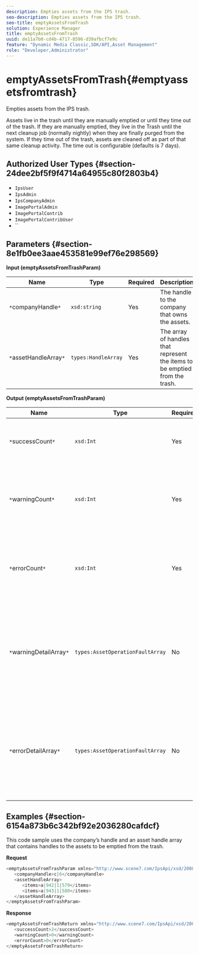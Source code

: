 ```yaml
---
description: Empties assets from the IPS trash.
seo-description: Empties assets from the IPS trash.
seo-title: emptyAssetsFromTrash
solution: Experience Manager
title: emptyAssetsFromTrash
uuid: de11a7b0-cd4b-4717-8596-d39afbcf7e9c
feature: "Dynamic Media Classic,SDK/API,Asset Management"
role: "Developer,Administrator"
---
```


# emptyAssetsFromTrash{#emptyassetsfromtrash}

Empties assets from the IPS trash.

Assets live in the trash until they are manually emptied or until they time out of the trash. If they are manually emptied, they live in the Trash until the next cleanup job (normally nightly) when they are finally purged from the system. If they time out of the trash, assets are cleaned off as part of that same cleanup activity. The time out is configurable (defaults is 7 days).

## Authorized User Types {#section-24dee2bf5f9f4714a64955c80f2803b4}

* `IpsUser` 
* `IpsAdmin` 
* `IpsCompanyAdmin` 
* `ImagePortalAdmin` 
* `ImagePortalContrib` 
* `ImagePortalContribUser` 
* ``

## Parameters {#section-8e1fb0ee3aae453581e99ef76e298569}

**Input (emptyAssetsFromTrashParam)** 

|  Name  | Type  | Required  | Description  |
|---|---|---|---|
|  `*`companyHandle`*`  | `xsd:string`  | Yes  | The handle to the company that owns the assets.  |
|  `*`assetHandleArray`*`  | `types:HandleArray`  | Yes  | The array of handles that represent the items to be emptied from the trash.  |

**Output (emptyAssetsFromTrashParam)** 

|  Name  | Type  | Required  | Description  |
|---|---|---|---|
|  `*`successCount`*`  | `xsd:Int`  | Yes  | The number of assets successfully emptied from the trash.  |
|  `*`warningCount`*`  | `xsd:Int`  | Yes  | The number of warnings generated when the operation attempted to empty assets from the trash.  |
|  `*`errorCount`*`  | `xsd:Int`  | Yes  | The number of errors generated when the operation attempted to empty assets from the trash.  |
|  `*`warningDetailArray`*`  | `types:AssetOperationFaultArray`  | No  | The array of details associated with the assets that generated warnings when the operation attempted to empty them from the trash.  |
|  `*`errorDetailArray`*`  | `types:AssetOperationFaultArray`  | No  | The array of details associated with the assets that generated errors when the operation attempted to empty them from the trash.  |

## Examples {#section-6154a873b6c342bf92e2036280cafdcf}

This code sample uses the company’s handle and an asset handle array that contains handles to the assets to be emptied from the trash.

**Request** 

```java
<emptyAssetsFromTrashParam xmlns="http://www.scene7.com/IpsApi/xsd/2008-01-15">
   <companyHandle>c|6</companyHandle>
   <assetHandleArray>
      <items>a|942|1|579</items>
      <items>a|943|1|580</items>
   </assetHandleArray>
</emptyAssetsFromTrashParam>
```

**Response** 

```java
<emptyAssetsFromTrashReturn xmlns="http://www.scene7.com/IpsApi/xsd/2008-01-15">
   <successCount>2</successCount>
   <warningCount>0</warningCount>
   <errorCount>0</errorCount>
</emptyAssetsFromTrashReturn>
```

